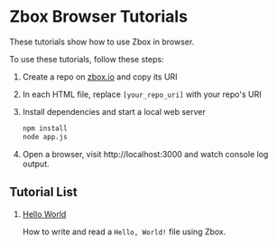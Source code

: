 # Zbox Browser Tutorials

These tutorials show how to use Zbox in browser.

To use these tutorials, follow these steps:

1. Create a repo on [zbox.io] and copy its URI

2. In each HTML file, replace `[your_repo_uri]` with your repo's URI

2. Install dependencies and start a local web server

   ```sh
   npm install
   node app.js
   ```

3. Open a browser, visit http://localhost:3000 and watch console log output.

## Tutorial List

01. [Hello World](00-hello-world.html)

    How to write and read a `Hello, World!` file using Zbox.

[zbox.io]: https://zbox.io
